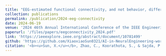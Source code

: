 ```yaml
---
title: "EEG-estimated functional connectivity, and not behavior, differentiates Parkinson's patients from health controls during the Simon conflict task"
collection: publications
permalink: /publication/2024-eeg-connectivity
date: 2024-06-19
venue: '2024 46th Annual International Conference of the IEEE Engineering in Medicine and Biology Society (EMBC)'
paperurl: '/files/papers/eegconnectivity_2024.pdf'
link: 'https://ieeexplore.ieee.org/abstract/document/10781499'
github: 'https://github.com/XiaoxiaoSun0321/AI-in-NeuralEngineering-workshop-demo'
citation: '<b><u>Sun, X.</u></b>, Zhao, C., Koorathota, S., & Sajda, P. (2024). EEG-estimated functional connectivity, and not behavior, differentiates Parkinson's patients from health controls during the Simon conflict task. <i></i>'
---
```

